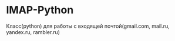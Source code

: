 # IMAP-Python
Класс(python) для работы с входящей почтой(gmail.com, mail.ru, yandex.ru, rambler.ru)
